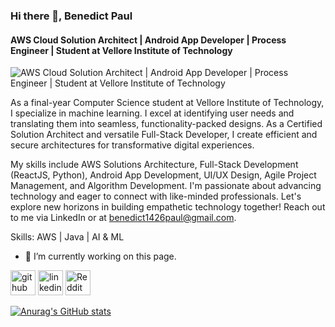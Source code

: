 ### Hi there 👋, Benedict Paul
#### AWS Cloud Solution Architect | Android App Developer | Process Engineer | Student at Vellore Institute of Technology
![AWS Cloud Solution Architect | Android App Developer | Process Engineer | Student at Vellore Institute of Technology](https://media.licdn.com/dms/image/v2/D5616AQGHMVLDcbjizg/profile-displaybackgroundimage-shrink_350_1400/profile-displaybackgroundimage-shrink_350_1400/0/1722100376259?e=1729123200&v=beta&t=68gQNcNu2rDpGW8Idi_4XWwNe0lKxooKMGg1AQ2Q3kI)

As a final-year Computer Science student at Vellore Institute of Technology, I specialize in machine learning. I excel at identifying user needs and translating them into seamless, functionality-packed designs. As a Certified Solution Architect and versatile Full-Stack Developer, I create efficient and secure architectures for transformative digital experiences.

My skills include AWS Solutions Architecture, Full-Stack Development (ReactJS, Python), Android App Development, UI/UX Design, Agile Project Management, and Algorithm Development. I'm passionate about advancing technology and eager to connect with like-minded professionals. Let's explore new horizons in building empathetic technology together! Reach out to me via LinkedIn or at benedict1426paul@gmail.com.

Skills: AWS | Java | AI & ML

- 🔭 I’m currently working on this page. 


[<img src='https://cdn.jsdelivr.net/npm/simple-icons@3.0.1/icons/github.svg' alt='github' height='40'>](https://github.com/https://github.com/benduBytes)  [<img src='https://cdn.jsdelivr.net/npm/simple-icons@3.0.1/icons/linkedin.svg' alt='linkedin' height='40'>](https://www.linkedin.com/in/https://www.linkedin.com/in/benedict-paul//)  [<img src='https://cdn.jsdelivr.net/npm/simple-icons@3.0.1/icons/reddit.svg' alt='Reddit' height='40'>](https://www.reddit.com/user/https://www.reddit.com/user/bentu17/)  


[![Anurag's GitHub stats](https://github-readme-stats.vercel.app/api?username=benduBytes)](https://github.com/anuraghazra/github-readme-stats)
